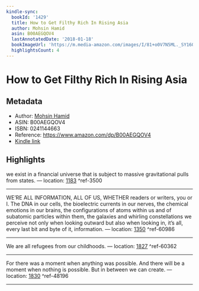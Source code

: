 ```yaml
---
kindle-sync:
  bookId: '1429'
  title: How to Get Filthy Rich In Rising Asia
  author: Mohsin Hamid
  asin: B00AEGQOV4
  lastAnnotatedDate: '2018-01-18'
  bookImageUrl: 'https://m.media-amazon.com/images/I/81+o0V7N5ML._SY160.jpg'
  highlightsCount: 4
---
```

# How to Get Filthy Rich In Rising Asia
## Metadata
* Author: [Mohsin Hamid](https://www.amazon.com/Mohsin-Hamid/e/B001J3MU1Y/ref=dp_byline_cont_ebooks_1)
* ASIN: B00AEGQOV4
* ISBN: 0241144663
* Reference: https://www.amazon.com/dp/B00AEGQOV4
* [Kindle link](kindle://book?action=open&asin=B00AEGQOV4)

## Highlights
we exist in a financial universe that is subject to massive gravitational pulls from states. — location: [1183](kindle://book?action=open&asin=B00AEGQOV4&location=1183) ^ref-3500

---
WE’RE ALL INFORMATION, ALL OF US, WHETHER readers or writers, you or I. The DNA in our cells, the bioelectric currents in our nerves, the chemical emotions in our brains, the configurations of atoms within us and of subatomic particles within them, the galaxies and whirling constellations we perceive not only when looking outward but also when looking in, it’s all, every last bit and byte of it, information. — location: [1350](kindle://book?action=open&asin=B00AEGQOV4&location=1350) ^ref-60986

---
We are all refugees from our childhoods. — location: [1827](kindle://book?action=open&asin=B00AEGQOV4&location=1827) ^ref-60362

---
For there was a moment when anything was possible. And there will be a moment when nothing is possible. But in between we can create. — location: [1830](kindle://book?action=open&asin=B00AEGQOV4&location=1830) ^ref-48196

---
